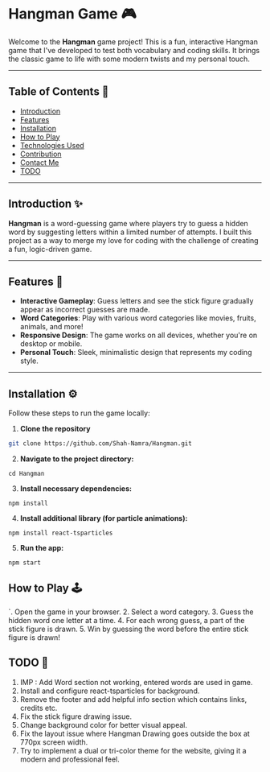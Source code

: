 <!-- <<<<<<< HEAD
# React + TypeScript + Vite

This template provides a minimal setup to get React working in Vite with HMR and some ESLint rules.

Currently, two official plugins are available:

- [@vitejs/plugin-react](https://github.com/vitejs/vite-plugin-react/blob/main/packages/plugin-react/README.md) uses [Babel](https://babeljs.io/) for Fast Refresh
- [@vitejs/plugin-react-swc](https://github.com/vitejs/vite-plugin-react-swc) uses [SWC](https://swc.rs/) for Fast Refresh

## Expanding the ESLint configuration

If you are developing a production application, we recommend updating the configuration to enable type aware lint rules:

- Configure the top-level `parserOptions` property like this:

```js
export default tseslint.config({
  languageOptions: {
    // other options...
    parserOptions: {
      project: ['./tsconfig.node.json', './tsconfig.app.json'],
      tsconfigRootDir: import.meta.dirname,
    },
  },
})
```

- Replace `tseslint.configs.recommended` to `tseslint.configs.recommendedTypeChecked` or `tseslint.configs.strictTypeChecked`
- Optionally add `...tseslint.configs.stylisticTypeChecked`
- Install [eslint-plugin-react](https://github.com/jsx-eslint/eslint-plugin-react) and update the config:

```js
// eslint.config.js
import react from 'eslint-plugin-react'

export default tseslint.config({
  // Set the react version
  settings: { react: { version: '18.3' } },
  plugins: {
    // Add the react plugin
    react,
  },
  rules: {
    // other rules...
    // Enable its recommended rules
    ...react.configs.recommended.rules,
    ...react.configs['jsx-runtime'].rules,
  },
})
```
=======
# Hangman
>>>>>>> fb706624f4b39d46f54ad1c7156c032d53ec15e2 -->
# Hangman Game 🎮

Welcome to the **Hangman** game project! This is a fun, interactive Hangman game that I've developed to test both vocabulary and coding skills. It brings the classic game to life with some modern twists and my personal touch.

---

## Table of Contents 📑

- [Introduction](#introduction)
- [Features](#features)
- [Installation](#installation)
- [How to Play](#how-to-play)
- [Technologies Used](#technologies-used)
- [Contribution](#contribution)
- [Contact Me](#contact-me)
- [TODO](#todo)

---

## Introduction ✨

**Hangman** is a word-guessing game where players try to guess a hidden word by suggesting letters within a limited number of attempts. I built this project as a way to merge my love for coding with the challenge of creating a fun, logic-driven game.

---

## Features 🚀

- **Interactive Gameplay**: Guess letters and see the stick figure gradually appear as incorrect guesses are made.
- **Word Categories**: Play with various word categories like movies, fruits, animals, and more!
- **Responsive Design**: The game works on all devices, whether you're on desktop or mobile.
- **Personal Touch**: Sleek, minimalistic design that represents my coding style.

---

## Installation ⚙️

Follow these steps to run the game locally:

1. **Clone the repository**
  ```bash
  git clone https://github.com/Shah-Namra/Hangman.git
  ```
2. **Navigate to the project directory:**
  ```
  cd Hangman
  ```
3.  **Install necessary dependencies:**
  ```
  npm install
  ```
4. **Install additional library (for particle animations):**
  ```
  npm install react-tsparticles
  ```
5. **Run the app:**
  ```
  npm start
  ```

## How to Play 🕹️
`. Open the game in your browser.
2. Select a word category.
3. Guess the hidden word one letter at a time.
4. For each wrong guess, a part of the stick figure is drawn.
5. Win by guessing the word before the entire stick figure is drawn!

## TODO 📝
1. IMP : Add Word section not working, entered words are used in game.
1. Install and configure react-tsparticles for background.
2. Remove the footer and add helpful info section which contains links, credits etc.
3. Fix the stick figure drawing issue.
4. Change background color for better visual appeal.
5. Fix the layout issue where Hangman Drawing goes outside the box at 770px screen width.
6. Try to implement a dual or tri-color theme for the website, giving it a modern and professional feel.
